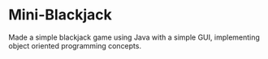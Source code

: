 # Mini-Blackjack
Made a simple blackjack game using Java with a simple GUI, implementing object oriented programming concepts.
